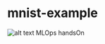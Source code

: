 # mnist-example  
![alt text](https://github.com/dhritippaul/mnist-example/blob/feature/plot/modelling.png)
MLOps handsOn 


